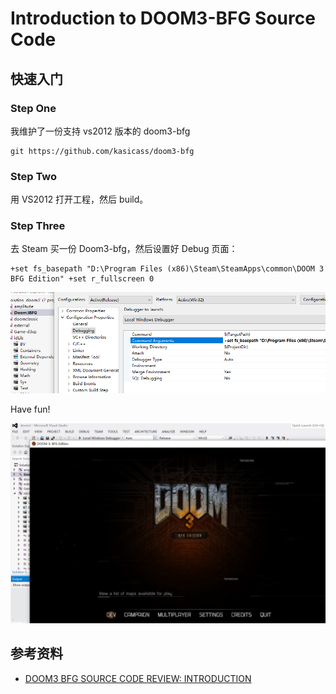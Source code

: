 # Introduction to DOOM3-BFG Source Code

## 快速入门

### Step One

我维护了一份支持 vs2012 版本的 doom3-bfg

```
git https://github.com/kasicass/doom3-bfg
```

### Step Two

用 VS2012 打开工程，然后 build。

### Step Three

去 Steam 买一份 Doom3-bfg，然后设置好 Debug 页面：

```
+set fs_basepath "D:\Program Files (x86)\Steam\SteamApps\common\DOOM 3 BFG Edition" +set r_fullscreen 0
```

![](images/2020_03_30_intro_to_doom3_bfg/vs2012-setting.png)

Have fun!

![](images/2020_03_30_intro_to_doom3_bfg/doom3.png)

## 参考资料

 * [DOOM3 BFG SOURCE CODE REVIEW: INTRODUCTION][1]

[1]:https://fabiensanglard.net/doom3_bfg/
